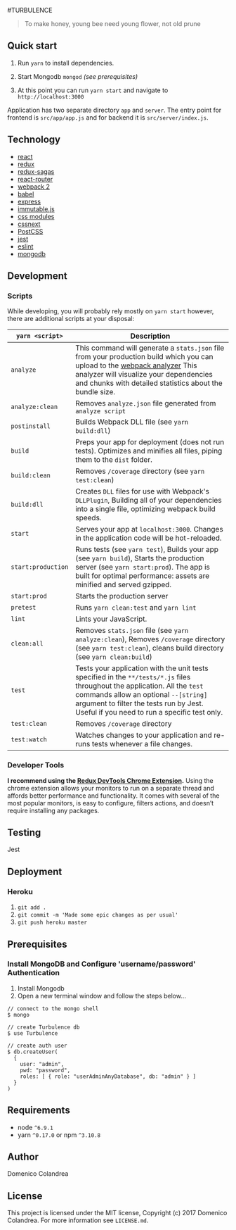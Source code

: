#TURBULENCE

> To make honey, young bee need young flower, not old prune

## Quick start

1. Run `yarn` to install dependencies.

1. Start Mongodb `mongod` *(see prerequisites)*

1. At this point you can run `yarn start` and navigate to `http://localhost:3000`

Application has two separate directory `app` and `server`. The entry point for frontend is `src/app/app.js` and for backend it is `src/server/index.js`.

## Technology
* [react](https://github.com/facebook/react)
* [redux](https://github.com/rackt/redux)
* [redux-sagas]()
* [react-router](https://github.com/rackt/react-router)
* [webpack 2]()
* [babel](https://github.com/babel/babel)
* [express](https://github.com/expressjs/express)
* [immutable.js]()
* [css modules]()
* [cssnext]()
* [PostCSS]()
* [jest]()
* [eslint](http://eslint.org)
* [mongodb]()

## Development

### Scripts

While developing, you will probably rely mostly on `yarn start` however, there are additional scripts at your disposal:

|`yarn <script>`|Description|
|-------------------|-----------|
|`analyze`|This command will generate a `stats.json` file from your production build which you can upload to the [webpack analyzer](https://webpack.github.io/analyse/) This analyzer will visualize your dependencies and chunks with detailed statistics about the bundle size.|
|`analyze:clean`|Removes `analyze.json` file generated from `analyze script`|
|`postinstall`|Builds Webpack DLL file (see `yarn build:dll`)|
|`build`|Preps your app for deployment (does not run tests). Optimizes and minifies all files, piping them to the `dist` folder.|
|`build:clean`|Removes `/coverage` directory (see `yarn test:clean`)|
|`build:dll`| Creates `DLL` files for use with Webpack's `DLLPlugin`, Building all of your dependencies into a single file, optimizing webpack build speeds.|
|`start`|Serves your app at `localhost:3000`. Changes in the application code will be hot-reloaded.|
|`start:production`|Runs tests (see `yarn test`), Builds your app (see `yarn build`), Starts the production server (see `yarn start:prod`). The app is built for optimal performance: assets are minified and served gzipped.|
|`start:prod`|Starts the production server|
|`pretest`| Runs `yarn clean:test` and `yarn lint`|
|`lint`|Lints your JavaScript.|
|`clean:all`|Removes `stats.json` file (see `yarn analyze:clean`), Removes `/coverage` directory (see `yarn test:clean`), cleans build directory (see `yarn clean:build`)|
|`test`|Tests your application with the unit tests specified in the `**/tests/*.js` files throughout the application. All the `test` commands allow an optional `--[string]` argument to filter the tests run by Jest. Useful if you need to run a specific test only.|
|`test:clean`|Removes `/coverage` directory|
|`test:watch`|Watches changes to your application and re-runs tests whenever a file changes.|

### Developer Tools

**I recommend using the [Redux DevTools Chrome Extension](https://chrome.google.com/webstore/detail/redux-devtools/lmhkpmbekcpmknklioeibfkpmmfibljd).**
Using the chrome extension allows your monitors to run on a separate thread and affords better performance and functionality. It comes with several of the most popular monitors, is easy to configure, filters actions, and doesn’t require installing any packages.

## Testing
Jest

## Deployment

### Heroku

1. `git add .`
2. `git commit -m 'Made some epic changes as per usual'`
3. `git push heroku master`
  
## Prerequisites

### Install MongoDB and Configure 'username/password' Authentication

1. Install Mongodb
1. Open a new terminal window and follow the steps below...<br>

~~~
// connect to the mongo shell
$ mongo

// create Turbulence db
$ use Turbulence

// create auth user
$ db.createUser(
  {
    user: "admin",
    pwd: "password",
  	roles: [ { role: "userAdminAnyDatabase", db: "admin" } ]
  }
)
~~~

## Requirements
* node `^6.9.1`
* yarn `^0.17.0` or npm `^3.10.8`


## Author

Domenico Colandrea

## License

This project is licensed under the MIT license, Copyright (c) 2017 Domenico Colandrea. For more information see `LICENSE.md`.
